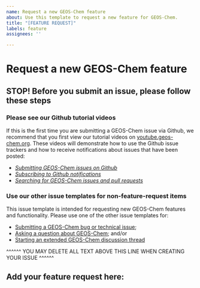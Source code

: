 ```yaml
---
name: Request a new GEOS-Chem feature
about: Use this template to request a new feature for GEOS-Chem.
title: "[FEATURE REQUEST]"
labels: feature
assignees: ''

---
```


# Request a new GEOS-Chem feature

## STOP!  Before you submit an issue, please follow these steps

### Please see our Github tutorial videos
If this is the first time you are submitting a GEOS-Chem issue via Github, we recommend that you first view our tutorial videos on [youtube.geos-chem.org](http://youtube.geos-chem.org).  These videos will demonstrate how to use the Github issue trackers and how to receive notifications about issues that have been posted:

  * [*Submitting GEOS-Chem issues on Github*](https://www.youtube.com/watch?v=dFBhdotYVf8&t=1103s)
  * [*Subscribing to Github notifications*](https://www.youtube.com/watch?v=RuH6zeYuzuY)
  * [*Searching for GEOS-Chem issues and pull requests*](https://www.youtube.com/watch?v=EiZC2vaXNnU&t=35s)

### Use our other issue templates for non-feature-request items

This issue template is intended for requesting new GEOS-Chem features and functionality.  Please use one of the other issue templates for:

* [Submitting a GEOS-Chem bug or technical issue](https://github.com/geoschem/geos-chem/issues/new?assignees=&labels=&template=report-a-bug-or-technical-issue.md&title=%5BBUG%2FISSUE%5D);
* [Asking a question about GEOS-Chem](https://github.com/geoschem/geos-chem/issues/new?assignees=&labels=&template=ask-a-question-about-geos-chem.md&title=%5BQUESTION%5D); and/or
* [Starting an extended GEOS-Chem discussion thread](https://github.com/geoschem/geos-chem/issues/new?assignees=&labels=discussion&template=start-a-geos-chem-discussion.md&title=%5BDISCUSSION%5D)

^^^^^^ YOU MAY DELETE ALL TEXT ABOVE THIS LINE WHEN CREATING YOUR ISSUE ^^^^^^

## Add your feature request here:
